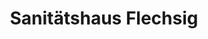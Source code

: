 ---
title: "Sanitätshaus Flechsig"
url: /oelsnitz-vogtl/sanitaetshaus-flechsig/
shop: Sanitätshaus
---